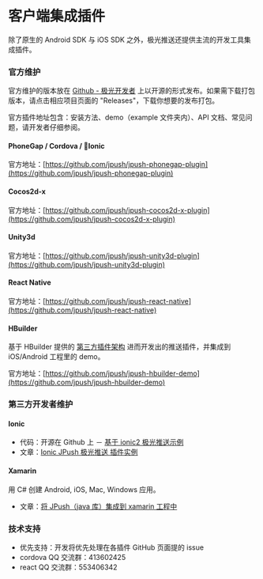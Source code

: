 # 客户端集成插件

除了原生的 Android SDK 与 iOS SDK 之外，极光推送还提供主流的开发工具集成插件。

### 官方维护

官方维护的版本放在 [Github - 极光开发者](https://github.com/jpush) 上以开源的形式发布。如果需下载打包版本，请点击相应项目页面的 "Releases"，下载你想要的发布打包。

官方插件地址包含：安装方法、demo（example 文件夹内）、API 文档、常见问题，请开发者仔细参阅。

#### PhoneGap / Cordova / Ionic

官方地址：[https://github.com/jpush/jpush-phonegap-plugin](https://github.com/jpush/jpush-phonegap-plugin)

#### Cocos2d-x

官方地址：[https://github.com/jpush/jpush-cocos2d-x-plugin](https://github.com/jpush/jpush-cocos2d-x-plugin)

#### Unity3d

官方地址：[https://github.com/jpush/jpush-unity3d-plugin](https://github.com/jpush/jpush-unity3d-plugin)

#### React Native

官方地址：[https://github.com/jpush/jpush-react-native](https://github.com/jpush/jpush-react-native)

#### HBuilder

基于 HBuilder 提供的 [第三方插件架构](http://ask.dcloud.net.cn/docs/#http://ask.dcloud.net.cn/article/66) 进而开发出的推送插件，并集成到 iOS/Android 工程里的 demo。

官方地址：[https://github.com/jpush/jpush-hbuilder-demo](https://github.com/jpush/jpush-hbuilder-demo)

### 第三方开发者维护

#### Ionic

+ 代码：开源在 Github 上 － [基于 ionic2 极光推送示例](https://github.com/zjcboy/ionic2-jpush-demo)
+ 文章：[Ionic JPush 极光推送 插件实例](http://www.cnblogs.com/linsu/p/5641158.html)

#### Xamarin

用 C# 创建 Android, iOS, Mac, Windows 应用。

+ 文章：[将 JPush（java 库）集成到 xamarin 工程中](http://smilehyh.blog.163.com/blog/static/123343886201362110857402/)

### 技术支持

- 优先支持：开发将优先处理在各插件 GitHub 页面提的 issue 
- cordova QQ 交流群：413602425
- react QQ 交流群：553406342